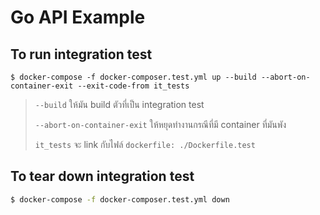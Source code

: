 # Go API Example

## To run integration test

```console
$ docker-compose -f docker-composer.test.yml up --build --abort-on-container-exit --exit-code-from it_tests
```

> `--build` ให้มัน build ตัวที่เป็น integration test
>
> `--abort-on-container-exit` ให้หยุดทำงานกรณีที่มี container ที่มันพัง
>
> `it_tests` จะ link กับไฟล์ `dockerfile: ./Dockerfile.test`

## To tear down integration test

```sh
$ docker-compose -f docker-composer.test.yml down
```